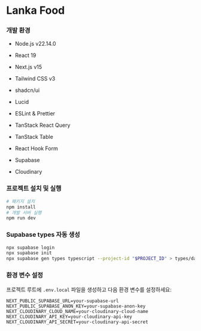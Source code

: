 # Lanka Food

### 개발 환경

- Node.js v22.14.0
- React 19
- Next.js v15
- Tailwind CSS v3
- shadcn/ui
- Lucid
- ESLint & Prettier
- TanStack React Query
- TanStack Table
- React Hook Form

- Supabase
- Cloudinary

### 프로젝트 설치 및 실행

```bash
# 패키지 설치
npm install
# 개발 서버 실행
npm run dev
```

### Supabase types 자동 생성

```bash
npx supabase login
npx supabase init
npx supabase gen types typescript --project-id "$PROJECT_ID" > types/database.types
```

### 환경 변수 설정

프로젝트 루트에 `.env.local` 파일을 생성하고 다음 환경 변수를 설정하세요:

```
NEXT_PUBLIC_SUPABASE_URL=your-supabase-url
NEXT_PUBLIC_SUPABASE_ANON_KEY=your-supabase-anon-key
NEXT_CLOUDINARY_CLOUD_NAME=your-cloudinary-cloud-name
NEXT_CLOUDINARY_API_KEY=your-cloudinary-api-key
NEXT_CLOUDINARY_API_SECRET=your-cloudinary-api-secret
```
